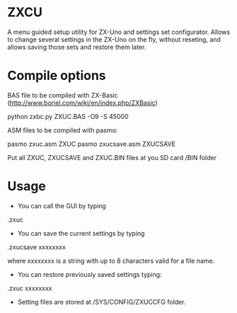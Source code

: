 # ZXCU
A menu guided setup utility for ZX-Uno and settings set configurator. Allows to change several settings in the ZX-Uno on the fly, without reseting, and allows saving those sets and restore them later.

Compile options
===============

BAS file to be compiled with ZX-Basic (http://www.boriel.com/wiki/en/index.php/ZXBasic)

python zxbc.py  ZXUC.BAS -O9 -S 45000

ASM files to be compiled with pasmo:

pasmo zxuc.asm ZXUC
pasmo zxucsave.asm ZXUCSAVE

Put all ZXUC, ZXUCSAVE and ZXUC.BIN files at you SD card /BIN folder 

Usage
=====
- You can call the GUI by typing

.zxuc

- You can save the current settings by typing 

.zxucsave xxxxxxxx

where xxxxxxxx is a string with up to 8 characters valid for a file name.

- You can restore  previously saved settings typing:

.zxuc xxxxxxxx

- Setting files are stored at /SYS/CONFIG/ZXUCCFG folder.

